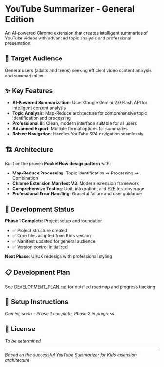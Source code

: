 # YouTube Summarizer - General Edition

An AI-powered Chrome extension that creates intelligent summaries of YouTube videos with advanced topic analysis and professional presentation.

## 🎯 Target Audience
General users (adults and teens) seeking efficient video content analysis and summarization.

## ✨ Key Features
- **AI-Powered Summarization**: Uses Google Gemini 2.0 Flash API for intelligent content analysis
- **Topic Analysis**: Map-Reduce architecture for comprehensive topic identification and processing
- **Professional UI**: Clean, modern interface suitable for all users
- **Advanced Export**: Multiple format options for summaries
- **Robust Navigation**: Handles YouTube SPA navigation seamlessly

## 🏗️ Architecture
Built on the proven **PocketFlow design pattern** with:
- **Map-Reduce Processing**: Topic identification → Processing → Combination
- **Chrome Extension Manifest V3**: Modern extension framework
- **Comprehensive Testing**: Unit, integration, and E2E test coverage
- **Professional Error Handling**: Graceful failure and user guidance

## 🚀 Development Status
**Phase 1 Complete**: Project setup and foundation
- ✅ Project structure created
- ✅ Core files adapted from Kids version
- ✅ Manifest updated for general audience
- ✅ Version control initialized

**Next Phase**: UI/UX redesign with professional styling

## 📋 Development Plan
See [DEVELOPMENT_PLAN.md](./DEVELOPMENT_PLAN.md) for detailed roadmap and progress tracking.

## 🔧 Setup Instructions
*Coming soon - Phase 1 complete, Phase 2 in progress*

## 📝 License
*To be determined*

---
*Based on the successful YouTube Summarizer for Kids extension architecture*

